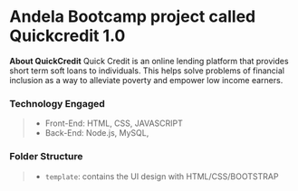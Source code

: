 # Andela Bootcamp project called Quickcredit 1.0


**About QuickCredit**
Quick Credit is an online lending platform that provides short term soft loans to individuals. This
helps solve problems of financial inclusion as a way to alleviate poverty and empower low
income earners.

### Technology Engaged
>- Front-End: HTML, CSS, JAVASCRIPT
>- Back-End: Node.js, MySQL,

### Folder Structure
>- `template`: contains the UI design with HTML/CSS/BOOTSTRAP
